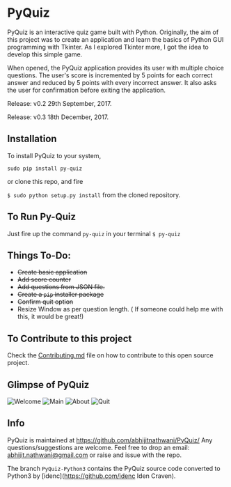 # PyQuiz
PyQuiz is an interactive quiz game built with Python. Originally, the aim of this project was to create an application and learn the basics of Python GUI programming with Tkinter. As I explored Tkinter more, I got the idea to develop this simple game.

When opened, the PyQuiz application provides its user with multiple choice questions. The user's score is incremented by 5 points for each correct answer and reduced by 5 points with every incorrect answer. It also asks the user for confirmation before exiting the application.

Release: v0.2 
29th September, 2017.

Release: v0.3
18th December, 2017.

## Installation

To install PyQuiz to your system,

`sudo pip install py-quiz`

or clone this repo, and fire

`$ sudo python setup.py install` from the cloned repository.

## To Run Py-Quiz

Just fire up the command `py-quiz` in your terminal
`$ py-quiz`

## Things To-Do:
* ~~Create basic application~~
* ~~Add score counter~~
* ~~Add questions from JSON file.~~
* ~~Create a `pip` installer package~~
* ~~Confirm quit option~~
* Resize Window as per question length. ( If someone could help me with this, it would be great!)

## To Contribute to this project

Check the [Contributing.md](Contributing.md) file on how to contribute to this open source project.

## Glimpse of PyQuiz
![Welcome](https://user-images.githubusercontent.com/5513984/30362359-4807db3e-9879-11e7-9343-83af97459918.png)
![Main](https://user-images.githubusercontent.com/5513984/30362368-4cf98282-9879-11e7-86f9-d99b606ad373.png)
![About](https://user-images.githubusercontent.com/5513984/30362378-5109a104-9879-11e7-9549-a47f26a2772f.png)
![Quit](https://user-images.githubusercontent.com/5513984/30362383-54f0b104-9879-11e7-863e-c10e662e871f.png)

## Info

PyQuiz is maintained at https://github.com/abhijitnathwani/PyQuiz/
Any questions/suggestions are welcome. Feel free to drop an email: abhijit.nathwani@gmail.com or raise and issue with the repo.

The branch `PyQuiz-Python3` contains the PyQuiz source code converted to Python3 by [idenc](https://github.com/idenc Iden Craven).
